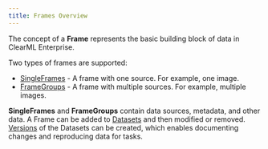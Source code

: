 ```yaml
---
title: Frames Overview
---
```


The concept of a **Frame** represents the basic building block of data in ClearML Enterprise. 

Two types of frames are supported:

* [SingleFrames](single_frames.md) - A frame with one source. For example, one image.
* [FrameGroups](frame_groups.md) - A frame with multiple sources. For example, multiple images.

**SingleFrames** and **FrameGroups** contain data sources, metadata, and other data. A Frame can be added to [Datasets](dataset.md) 
and then modified or removed. [Versions](dataset.md#dataset-versioning) of the Datasets can be created, which enables 
documenting changes and reproducing data for tasks. 
